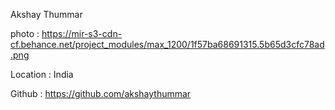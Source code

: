 Akshay Thummar

photo : https://mir-s3-cdn-cf.behance.net/project_modules/max_1200/1f57ba68691315.5b65d3cfc78ad.png

Location : India

Github : https://github.com/akshaythummar
